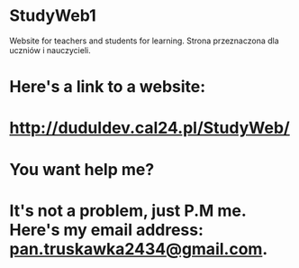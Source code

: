 # StudyWeb1
Website for teachers and students for learning. Strona przeznaczona dla uczniów i nauczycieli.
# Here's a link to a website:
# http://duduldev.cal24.pl/StudyWeb/
# You want help me?
# It's not a problem, just P.M me. Here's my email address: pan.truskawka2434@gmail.com.
